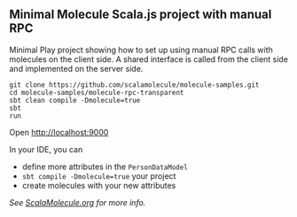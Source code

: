 ## Minimal Molecule Scala.js project with manual RPC

Minimal Play project showing how to set up using manual RPC calls with molecules on the client side. A shared interface is called from the client side and implemented on the server side.

```
git clone https://github.com/scalamolecule/molecule-samples.git
cd molecule-samples/molecule-rpc-transparent
sbt clean compile -Dmolecule=true
sbt
run
```
Open [http://localhost:9000](http://localhost:9000)

In your IDE, you can
- define more attributes in the `PersonDataModel`
- `sbt compile -Dmolecule=true` your project
- create molecules with your new attributes


_See [ScalaMolecule.org](http://scalamolecule.org) for more info._